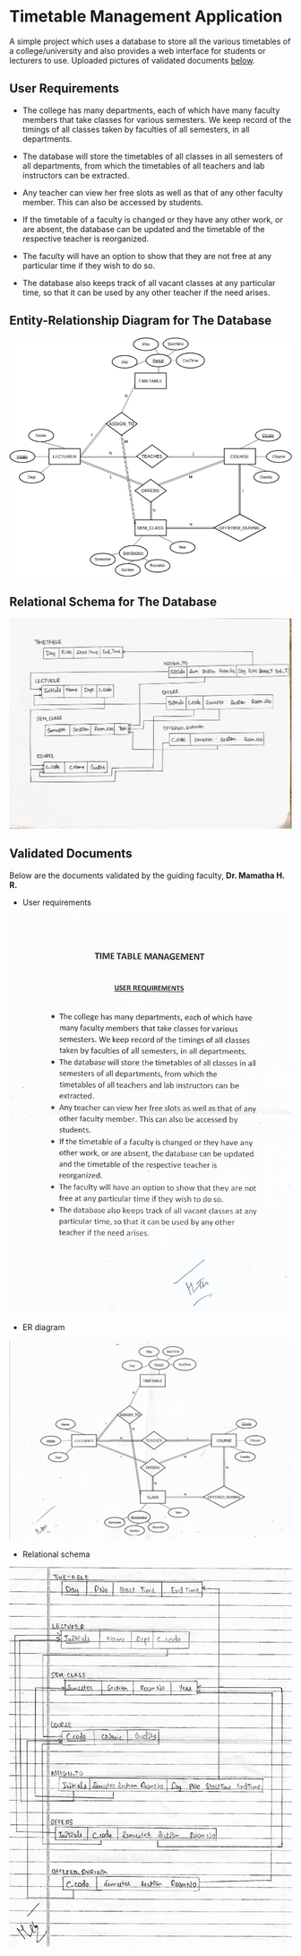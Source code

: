 # Timetable Management Application

A simple project which uses a database to store all the various timetables of a college/university and also provides a web interface for students or lecturers to use. Uploaded pictures of validated documents [below](#validated-documents).

## User Requirements

* The college has many departments, each of which have
many faculty members that take classes for various
semesters. We keep record of the timings of all classes
taken by faculties of all semesters, in all departments.

* The database will store the timetables of all classes in all
semesters of all departments, from which the
timetables of all teachers and lab instructors can be
extracted.

* Any teacher can view her free slots as well as that of
any other faculty member. This can also be accessed by
students.

* If the timetable of a faculty is changed or they have any
other work, or are absent, the database can be updated
and the timetable of the respective teacher is
reorganized.

* The faculty will have an option to show that they are not
free at any particular time if they wish to do so.

* The database also keeps track of all vacant classes at any
particular time, so that it can be used by any other
teacher if the need arises.

## Entity-Relationship Diagram for The Database

![ER Diagram](Phase-1/images/ER_diagram.jpg)

## Relational Schema for The Database

![Relational schema](Phase-1/images/relational_schema.jpg)

## Validated Documents

Below are the documents validated by the guiding faculty, **Dr. Mamatha H. R.**

* User requirements

![Validated User Requirements](Phase-1/images/val_user_requirements.jpg)

* ER diagram

![Validated ER diagram](Phase-1/images/val_er_diagram.jpg)

* Relational schema

![Validated Relational schema](Phase-1/images/val_relational_schema.jpg)